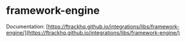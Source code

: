 # framework-engine

Documentation: [https://ftrackhq.github.io/integrations/libs/framework-engine/](https://ftrackhq.github.io/integrations/libs/framework-engine/)


